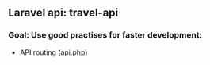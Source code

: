 ## Laravel api: travel-api

### Goal: Use good practises for faster development:
- API routing (api.php)

